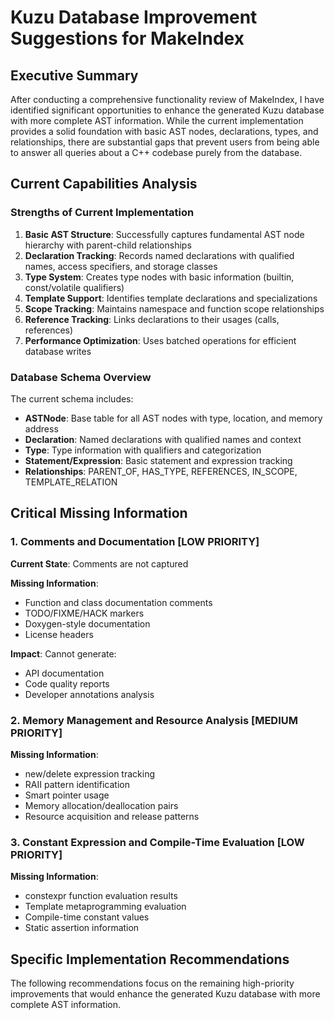 # Kuzu Database Improvement Suggestions for MakeIndex

## Executive Summary

After conducting a comprehensive functionality review of MakeIndex, I have identified significant opportunities to enhance the generated Kuzu database with more complete AST information. While the current implementation provides a solid foundation with basic AST nodes, declarations, types, and relationships, there are substantial gaps that prevent users from being able to answer all queries about a C++ codebase purely from the database.

## Current Capabilities Analysis

### Strengths of Current Implementation

1. **Basic AST Structure**: Successfully captures fundamental AST node hierarchy with parent-child relationships
2. **Declaration Tracking**: Records named declarations with qualified names, access specifiers, and storage classes
3. **Type System**: Creates type nodes with basic information (builtin, const/volatile qualifiers)
4. **Template Support**: Identifies template declarations and specializations
5. **Scope Tracking**: Maintains namespace and function scope relationships
6. **Reference Tracking**: Links declarations to their usages (calls, references)
7. **Performance Optimization**: Uses batched operations for efficient database writes

### Database Schema Overview

The current schema includes:
- **ASTNode**: Base table for all AST nodes with type, location, and memory address
- **Declaration**: Named declarations with qualified names and context
- **Type**: Type information with qualifiers and categorization
- **Statement/Expression**: Basic statement and expression tracking
- **Relationships**: PARENT_OF, HAS_TYPE, REFERENCES, IN_SCOPE, TEMPLATE_RELATION

## Critical Missing Information

### 1. Comments and Documentation **[LOW PRIORITY]**

**Current State**: Comments are not captured

**Missing Information**:
- Function and class documentation comments
- TODO/FIXME/HACK markers
- Doxygen-style documentation
- License headers

**Impact**: Cannot generate:
- API documentation
- Code quality reports
- Developer annotations analysis

### 2. Memory Management and Resource Analysis **[MEDIUM PRIORITY]**

**Missing Information**:
- new/delete expression tracking
- RAII pattern identification
- Smart pointer usage
- Memory allocation/deallocation pairs
- Resource acquisition and release patterns

### 3. Constant Expression and Compile-Time Evaluation **[LOW PRIORITY]**

**Missing Information**:
- constexpr function evaluation results
- Template metaprogramming evaluation
- Compile-time constant values
- Static assertion information


## Specific Implementation Recommendations

The following recommendations focus on the remaining high-priority improvements that would enhance the generated Kuzu database with more complete AST information.
